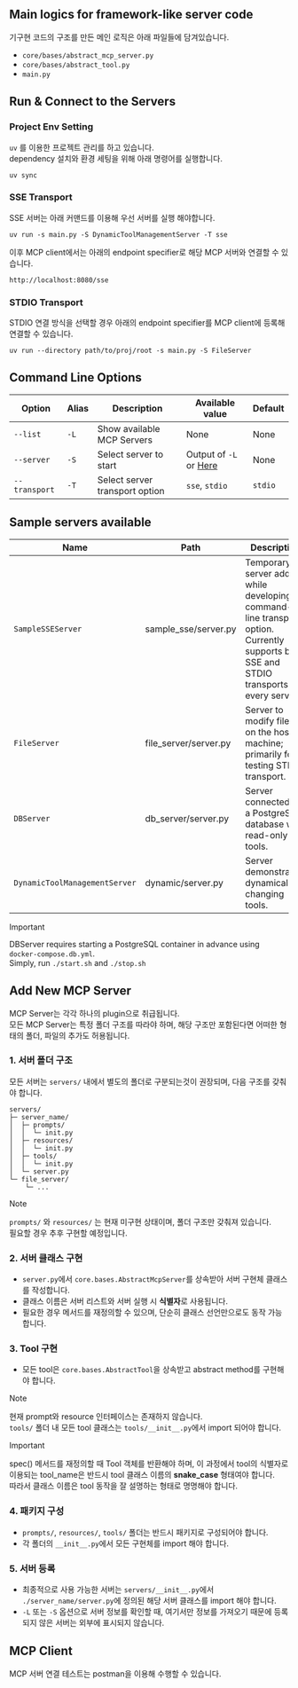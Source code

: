 ## Main logics for framework-like server code
기구현 코드의 구조를 만든 메인 로직은 아래 파일들에 담겨있습니다.
- `core/bases/abstract_mcp_server.py`
- `core/bases/abstract_tool.py`
- `main.py`


## Run & Connect to the Servers

### Project Env Setting

`uv` 를 이용한 프로젝트 관리를 하고 있습니다.  
dependency 설치와 환경 세팅을 위해 아래 명령어를 실행합니다.

```shell
uv sync
```

### SSE Transport
SSE 서버는 아래 커맨드를 이용해 우선 서버를 실행 해야합니다.
```shell
uv run -s main.py -S DynamicToolManagementServer -T sse
```
이후 MCP client에서는 아래의 endpoint specifier로 해당 MCP 서버와 연결할 수 있습니다.

`http://localhost:8080/sse`

### STDIO Transport
STDIO 연결 방식을 선택할 경우 아래의 endpoint specifier를 MCP client에 등록해 연결할 수 있습니다.

`uv run --directory path/to/proj/root -s main.py -S FileServer`


## Command Line Options

| Option        | Alias | Description                    | Available value                                     | Default |
|---------------|-------|--------------------------------|-----------------------------------------------------|---------|
| `--list`      | `-L`  | Show available MCP Servers     | None                                                | None    |
| `--server`    | `-S`  | Select server to start         | Output of `-L` or [Here](#sample-servers-available) | None    |
| `--transport` | `-T`  | Select server transport option | `sse`, `stdio`                                      | `stdio` |


## Sample servers available

| Name                          | Path                  | Description                                                                                                                               |
|-------------------------------|-----------------------|-------------------------------------------------------------------------------------------------------------------------------------------|
| `SampleSSEServer`             | sample_sse/server.py  | Temporary server added while developing command-line transport option. Currently supports both SSE and STDIO transports for every server. |
| `FileServer`                  | file_server/server.py | Server to modify files on the host machine; primarily for testing STDIO transport.                                                        |
| `DBServer`                    | db_server/server.py   | Server connected to a PostgreSQL database with read-only tools.                                                                           |
| `DynamicToolManagementServer` | dynamic/server.py     | Server demonstrating dynamically changing tools.                                                                                          |

> [!IMPORTANT]
> DBServer requires starting a PostgreSQL container in advance using `docker-compose.db.yml`.  
> Simply, run `./start.sh` and `./stop.sh`


## Add New MCP Server

MCP Server는 각각 하나의 plugin으로 취급됩니다.  
모든 MCP Server는 특정 폴더 구조를 따라야 하며, 해당 구조만 포함된다면 어떠한 형태의 폴더, 파일의 추가도 허용됩니다.

### 1. 서버 폴더 구조

모든 서버는 `servers/` 내에서 별도의 폴더로 구분되는것이 권장되며, 다음 구조를 갖춰야 합니다.
```
servers/
├─ server_name/
│  ├─ prompts/
│  │  └─ init.py
│  ├─ resources/
│  │  └─ init.py
│  ├─ tools/
│  │  └─ init.py
│  └─ server.py
└─ file_server/
    └─ ...
```

> [!NOTE]  
> `prompts/` 와 `resources/` 는 현재 미구현 상태이며, 폴더 구조만 갖춰져 있습니다.  
> 필요할 경우 추후 구현할 예정입니다.

### 2. 서버 클래스 구현

- `server.py`에서 `core.bases.AbstractMcpServer`를 상속받아 서버 구현체 클래스를 작성합니다.  
- 클래스 이름은 서버 리스트와 서버 실행 시 **식별자**로 사용됩니다.  
- 필요한 경우 메서드를 재정의할 수 있으며, 단순히 클래스 선언만으로도 동작 가능합니다.

### 3. Tool 구현

- 모든 tool은 `core.bases.AbstractTool`을 상속받고 abstract method를 구현해야 합니다.

> [!NOTE]  
> 현재 prompt와 resource 인터페이스는 존재하지 않습니다.  
> `tools/` 폴더 내 모든 tool 클래스는 `tools/__init__.py`에서 import 되어야 합니다.

> [!IMPORTANT]  
> spec() 메서드를 재정의할 때 Tool 객체를 반환해야 하며, 이 과정에서 tool의 식별자로 이용되는 tool_name은 반드시 tool 클래스 이름의 **snake_case** 형태여야 합니다.  
> 따라서 클래스 이름은 tool 동작을 잘 설명하는 형태로 명명해야 합니다.

### 4. 패키지 구성

- `prompts/`, `resources/`, `tools/` 폴더는 반드시 패키지로 구성되어야 합니다.  
- 각 폴더의 `__init__.py`에서 모든 구현체를 import 해야 합니다.

### 5. 서버 등록

- 최종적으로 사용 가능한 서버는 `servers/__init__.py`에서 `./server_name/server.py`에 정의된 해당 서버 클래스를 import 해야 합니다.  
- `-L` 또는 `-S` 옵션으로 서버 정보를 확인할 때, 여기서만 정보를 가져오기 때문에 등록되지 않은 서버는 외부에 표시되지 않습니다.


## MCP Client
MCP 서버 연결 테스트는 postman을 이용해 수행할 수 있습니다.
